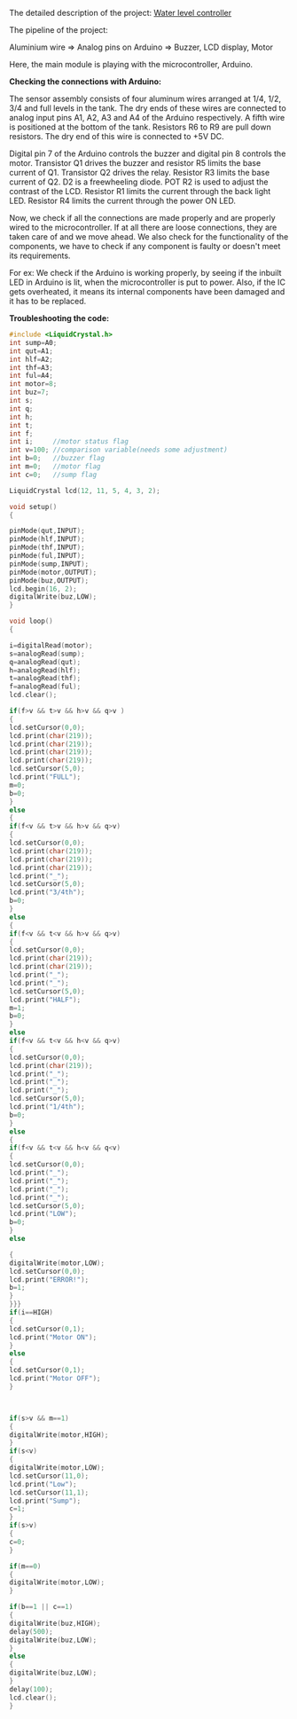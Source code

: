The detailed description of the project:
[Water level controller](https://github.com/Snehan2k2/Elec_club_Mini_Task_2/blob/master/Water%20level%20controller.md)

The pipeline of the project:

Aluminium wire => Analog pins on Arduino => Buzzer, LCD display, Motor

Here, the main module is playing with the microcontroller, Arduino.

**Checking the connections with Arduino:**

The sensor assembly consists of four aluminum wires arranged at 1/4, 1/2, 3/4 and full levels in the tank.
The dry ends of these wires are connected to analog input pins A1, A2, A3 and A4 of the Arduino respectively. A  fifth wire is positioned at the bottom of the tank.
Resistors R6 to R9 are pull down resistors. The dry end of this wire is connected to +5V DC.

Digital pin 7 of the Arduino controls the buzzer and digital pin 8 controls the motor. Transistor Q1 drives the buzzer and resistor R5 limits the base current of Q1. Transistor Q2 drives the relay. Resistor R3 limits the base current of Q2. D2 is a freewheeling diode. POT R2 is used to adjust the contrast of the LCD. Resistor R1 limits the current through the back light LED. Resistor R4 limits the current through the power ON LED.

Now, we check if all the connections are made properly and are properly wired to the microcontroller. If at all there are loose connections, they are taken care of and we move ahead. We also check for the functionality of the components, we have to check if any component is faulty or doesn't meet its requirements.

For ex: We check if the Arduino is working properly, by seeing if the inbuilt LED in Arduino is lit, when the microcontroller is put to power. Also, if the IC gets overheated, it means its internal components have been damaged and it has to be replaced.

**Troubleshooting the code:**

```c++
#include <LiquidCrystal.h>
int sump=A0;
int qut=A1;
int hlf=A2;
int thf=A3;
int ful=A4;
int motor=8;
int buz=7;
int s;
int q;
int h;
int t;
int f;
int i;     //motor status flag
int v=100; //comparison variable(needs some adjustment)
int b=0;   //buzzer flag
int m=0;   //motor flag
int c=0;   //sump flag

LiquidCrystal lcd(12, 11, 5, 4, 3, 2);

void setup()
{

pinMode(qut,INPUT);
pinMode(hlf,INPUT);
pinMode(thf,INPUT);
pinMode(ful,INPUT);
pinMode(sump,INPUT);
pinMode(motor,OUTPUT);
pinMode(buz,OUTPUT);
lcd.begin(16, 2);
digitalWrite(buz,LOW);
}

void loop()
{

i=digitalRead(motor);
s=analogRead(sump);
q=analogRead(qut);
h=analogRead(hlf);
t=analogRead(thf);
f=analogRead(ful);
lcd.clear();

if(f>v && t>v && h>v && q>v )
{
lcd.setCursor(0,0);
lcd.print(char(219));
lcd.print(char(219));
lcd.print(char(219));
lcd.print(char(219));
lcd.setCursor(5,0);
lcd.print("FULL");
m=0;
b=0;
}
else
{
if(f<v && t>v && h>v && q>v)
{
lcd.setCursor(0,0);
lcd.print(char(219));
lcd.print(char(219));
lcd.print(char(219));
lcd.print("_");
lcd.setCursor(5,0);
lcd.print("3/4th");
b=0;
}
else
{
if(f<v && t<v && h>v && q>v)
{
lcd.setCursor(0,0);
lcd.print(char(219));
lcd.print(char(219));
lcd.print("_");
lcd.print("_");
lcd.setCursor(5,0);
lcd.print("HALF");
m=1;
b=0;
}
else
if(f<v && t<v && h<v && q>v)
{
lcd.setCursor(0,0);
lcd.print(char(219));
lcd.print("_");
lcd.print("_");
lcd.print("_");
lcd.setCursor(5,0);
lcd.print("1/4th");
b=0;
}
else
{
if(f<v && t<v && h<v && q<v)
{
lcd.setCursor(0,0);
lcd.print("_");
lcd.print("_");
lcd.print("_");
lcd.print("_");
lcd.setCursor(5,0);
lcd.print("LOW");
b=0;
}
else

{
digitalWrite(motor,LOW);
lcd.setCursor(0,0);
lcd.print("ERROR!");
b=1;
}
}}}
if(i==HIGH)
{
lcd.setCursor(0,1);
lcd.print("Motor ON");
}
else
{
lcd.setCursor(0,1);
lcd.print("Motor OFF");
}



if(s>v && m==1)
{
digitalWrite(motor,HIGH);
}
if(s<v)
{
digitalWrite(motor,LOW);
lcd.setCursor(11,0);
lcd.print("Low");
lcd.setCursor(11,1);
lcd.print("Sump");
c=1;
}
if(s>v)
{
c=0;
}

if(m==0)
{
digitalWrite(motor,LOW);
}

if(b==1 || c==1)
{
digitalWrite(buz,HIGH);
delay(500);
digitalWrite(buz,LOW);
}
else
{
digitalWrite(buz,LOW);
}
delay(100);
lcd.clear();
}
```

